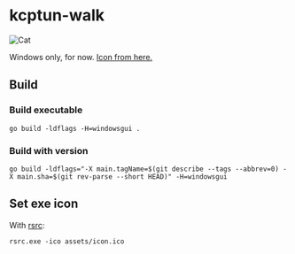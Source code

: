 # kcptun-walk

![Cat](./assets/icon.ico)

Windows only, for now. [Icon from here.](https://www.iconfinder.com/icons/182507/cat_walk_icon)

## Build

### Build executable
```console
go build -ldflags -H=windowsgui .
```

### Build with version
```console
go build -ldflags="-X main.tagName=$(git describe --tags --abbrev=0) -X main.sha=$(git rev-parse --short HEAD)" -H=windowsgui
```

## Set exe icon
With [rsrc](https://github.com/akavel/rsrc):
```console
rsrc.exe -ico assets/icon.ico
```
